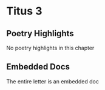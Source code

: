 # Titus 3

## Poetry Highlights

No poetry highlights in this chapter

## Embedded Docs

The entire letter is an embedded doc

